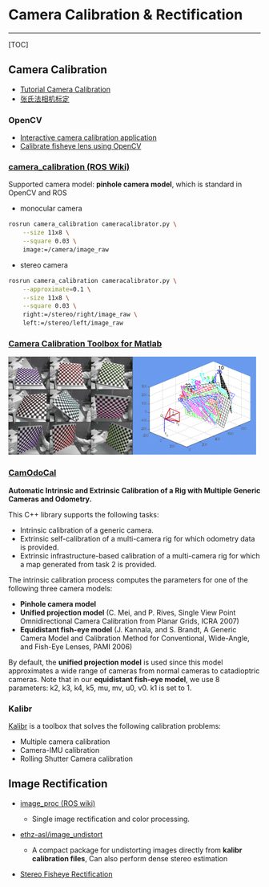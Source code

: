 # Camera Calibration & Rectification

-----

[TOC]

## Camera Calibration

* [Tutorial Camera Calibration](http://boofcv.org/index.php?title=Tutorial_Camera_Calibration)
* [张氏法相机标定](https://zhuanlan.zhihu.com/p/24651968)

### OpenCV
* [Interactive camera calibration application](http://docs.opencv.org/3.2.0/d7/d21/tutorial_interactive_calibration.html)
* [Calibrate fisheye lens using OpenCV](https://medium.com/@kennethjiang/calibrate-fisheye-lens-using-opencv-333b05afa0b0)

### [camera_calibration (ROS Wiki)](http://wiki.ros.org/camera_calibration)

Supported camera model: **pinhole camera model**, which is standard in OpenCV and ROS

* monocular camera
```bash
rosrun camera_calibration cameracalibrator.py \
    --size 11x8 \
    --square 0.03 \
    image:=/camera/image_raw
```

* stereo camera
```bash
rosrun camera_calibration cameracalibrator.py \
    --approximate=0.1 \
    --size 11x8 \
    --square 0.03 \
    right:=/stereo/right/image_raw \
    left:=/stereo/left/image_raw
```

### [Camera Calibration Toolbox for Matlab](http://www.vision.caltech.edu/bouguetj/calib_doc/)

![matlab_calib.gif](./images/matlab_calib.gif)

### [CamOdoCal](https://github.com/hengli/camodocal)
**Automatic Intrinsic and Extrinsic Calibration of a Rig with Multiple Generic Cameras and Odometry.**  

This C++ library supports the following tasks:  
* Intrinsic calibration of a generic camera.  
* Extrinsic self-calibration of a multi-camera rig for which odometry data is provided.  
* Extrinsic infrastructure-based calibration of a multi-camera rig for which a map generated from task  2 is provided.

The intrinsic calibration process computes the parameters for one of the following three camera models:  

* **Pinhole camera model**
* **Unified projection model** (C. Mei, and P. Rives, Single View Point Omnidirectional Camera Calibration from Planar Grids, ICRA 2007)
* **Equidistant fish-eye model** (J. Kannala, and S. Brandt, A Generic Camera Model and Calibration Method for Conventional, Wide-Angle, and Fish-Eye Lenses, PAMI 2006)

By default, the **unified projection model** is used since this model approximates a wide range of cameras from normal cameras to catadioptric cameras. Note that in our **equidistant fish-eye model**, we use 8 parameters: k2, k3, k4, k5, mu, mv, u0, v0. k1 is set to 1.

### Kalibr

[Kalibr](https://github.com/ethz-asl/kalibr) is a toolbox that solves the following calibration problems:  

* Multiple camera calibration
* Camera-IMU calibration
* Rolling Shutter Camera calibration

## Image Rectification

* [image_proc (ROS wiki)](http://wiki.ros.org/image_proc)
  - Single image rectification and color processing.
  
* [ethz-asl/image_undistort](https://github.com/ethz-asl/image_undistort)
  - A compact package for undistorting images directly from **kalibr calibration files**, Can also perform dense stereo estimation

* [Stereo Fisheye Rectification](https://github.com/ShreyasSkandanS/stereo_fisheye_rectify)
